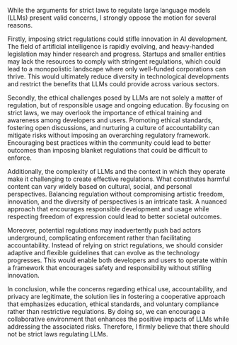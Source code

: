 While the arguments for strict laws to regulate large language models (LLMs) present valid concerns, I strongly oppose the motion for several reasons. 

Firstly, imposing strict regulations could stifle innovation in AI development. The field of artificial intelligence is rapidly evolving, and heavy-handed legislation may hinder research and progress. Startups and smaller entities may lack the resources to comply with stringent regulations, which could lead to a monopolistic landscape where only well-funded corporations can thrive. This would ultimately reduce diversity in technological developments and restrict the benefits that LLMs could provide across various sectors.

Secondly, the ethical challenges posed by LLMs are not solely a matter of regulation, but of responsible usage and ongoing education. By focusing on strict laws, we may overlook the importance of ethical training and awareness among developers and users. Promoting ethical standards, fostering open discussions, and nurturing a culture of accountability can mitigate risks without imposing an overarching regulatory framework. Encouraging best practices within the community could lead to better outcomes than imposing blanket regulations that could be difficult to enforce.

Additionally, the complexity of LLMs and the context in which they operate make it challenging to create effective regulations. What constitutes harmful content can vary widely based on cultural, social, and personal perspectives. Balancing regulation without compromising artistic freedom, innovation, and the diversity of perspectives is an intricate task. A nuanced approach that encourages responsible development and usage while respecting freedom of expression could lead to better societal outcomes.

Moreover, potential regulations may inadvertently push bad actors underground, complicating enforcement rather than facilitating accountability. Instead of relying on strict regulations, we should consider adaptive and flexible guidelines that can evolve as the technology progresses. This would enable both developers and users to operate within a framework that encourages safety and responsibility without stifling innovation.

In conclusion, while the concerns regarding ethical use, accountability, and privacy are legitimate, the solution lies in fostering a cooperative approach that emphasizes education, ethical standards, and voluntary compliance rather than restrictive regulations. By doing so, we can encourage a collaborative environment that enhances the positive impacts of LLMs while addressing the associated risks. Therefore, I firmly believe that there should not be strict laws regulating LLMs.